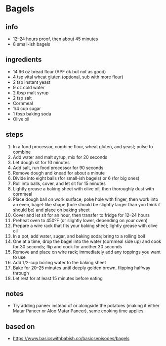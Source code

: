 # Bagels

## info  
* 12–24 hours proof, then about 45 minutes  
* 8 small-ish bagels  

## ingredients
* 14.66 oz bread flour (APF ok but not as good)  
* 4 tsp vital wheat gluten (optional, sub with more flour)  
* 2 tsp instant yeast  
* 9 oz cold water  
* 2 tbsp malt syrup  
* 2 tsp salt  
* Cornmeal  
* 1/4 cup sugar  
* 1 tbsp baking soda  
* Olive oil  

## steps  
1. In a food processor, combine flour, wheat gluten, and yeast; pulse to combine  
2. Add water and malt syrup, mix for 20 seconds  
3. Let dough sit for 10 minutes  
4. Add salt, run food processor for 90 seconds  
5. Remove dough and knead for about a minute  
6. Divide into eight balls (for small-ish bagels) or 6 (for big ones)  
7. Roll into balls, cover, and let sit for 15 minutes  
8. Lightly grease a baking sheet with olive oil, then thoroughly dust with cornmeal  
9. Place dough ball on work surface; poke hole with finger, then work into an even, bagel-like shape (hole should be slightly larger than you think it should be) and place on baking sheet  
10. Cover and let sit for an hour, then transfer to fridge for 12–24 hours  
11. Preheat oven to 450ºF (or slightly lower, depending on your oven)  
12. Prepare a wire rack that fits your baking sheet; lightly grease with olive oil  
13. In a pot, add water, sugar, and baking soda; bring to a rolling boil  
14. One at a time, drop the bagel into the water (cornmeal side up) and cook for 30 seconds; flip and cook for another 30 seconds  
15. Remove and place on wire rack; immediately add any toppings you want to use  
16. Add 1/2-cup boiling water to the baking sheet  
17. Bake for 20–25 minutes until deeply golden brown, flipping halfway through  
18. Let rest for at least 15 minutes before eating  

## notes  
* Try adding paneer instead of or alongside the potatoes (making it either Matar Paneer or Aloo Matar Paneer), same cooking time applies  

## based on  
* https://www.basicswithbabish.co/basicsepisodes/bagels  

